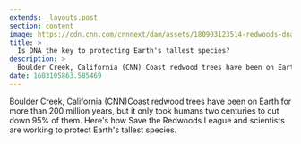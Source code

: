 ```yaml
--- 
extends: _layouts.post 
section: content 
image: https://cdn.cnn.com/cnnnext/dam/assets/180903123514-redwoods-dna-cropped-vr-super-tease.jpg 
title: > 
  Is DNA the key to protecting Earth's tallest species? 
description: > 
  Boulder Creek, California (CNN) Coast redwood trees have been on Earth for more than 200 million years, but it only took humans two centuries to cut down 95% of them.Here's how Save the Redwoods League and scientists are working to protect Earth's tallest species. 
date: 1603105863.585469 
--- 
```

<div><p class="zn-body__paragraph speakable">Boulder Creek, California (CNN)Coast redwood trees have been on Earth for more than 200 million years, but it only took humans two centuries to cut down 95% of them. Here's how Save the Redwoods League and scientists are working to protect Earth's tallest species.</p></div>